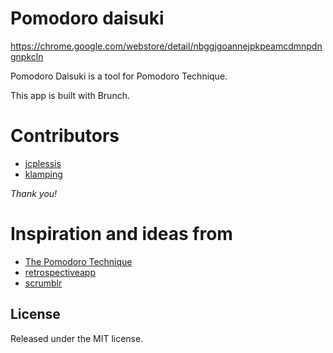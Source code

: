 Pomodoro daisuki
============

https://chrome.google.com/webstore/detail/nbggjgoannejpkpeamcdmnpdngnpkcln

Pomodoro Daisuki is a tool for Pomodoro Technique.

This app is built with Brunch.


Contributors
============

* [jcplessis](https://github.com/jcplessis)
* [klamping](https://github.com/klamping)

*Thank you!*


Inspiration and ideas from
============

* [The Pomodoro Technique](http://www.pomodorotechnique.com/)
* [retrospectiveapp](https://github.com/paulbjensen/retrospectiveapp)
* [scrumblr](https://github.com/aliasaria/scrumblr)


License
-------------

Released under the MIT license.